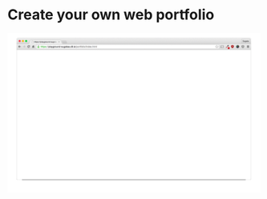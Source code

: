 # Create your own web portfolio

![alt tag](https://raw.githubusercontent.com/sugataa/my_portfolio/master/timeline.gif)
